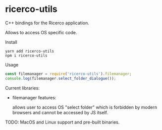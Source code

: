 # ricerco-utils
C++ bindings for the Ricerco application.

Allows to access OS specific code.

Install
```
yarn add ricerco-utils
npm i ricerco-utils
```
Usage
```javascript
const filemanager = require('ricerco-utils').filemanager;
console.log(filemanager.select_folder_dialogue());
```

Current libraries: 
  - filemanager features:
    <p>allows user to access OS "select folder" which is forbidden by modern browsers and cannot be accessed by JS itself.</p>
  
TODO:
  MacOS and Linux support and pre-built binaries.
